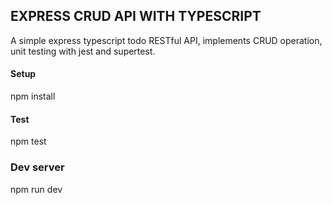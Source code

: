 ## EXPRESS CRUD API WITH TYPESCRIPT
A simple express typescript todo RESTful API, implements CRUD operation, unit testing with jest and supertest.

#### Setup
npm install

#### Test
npm test

### Dev server
npm run dev

